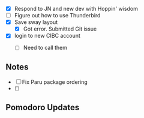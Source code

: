 - [x] Respond to JN and new dev with Hoppin' wisdom
- [ ] Figure out how to use Thunderbird
- [x] Save sway layout
	- [x] Got error. Submitted Git issue
- [x] login to new CIBC account
	- [ ] Need to call them


## Notes

- [ ] Fix Paru package ordering
- [ ] 

## Pomodoro Updates
